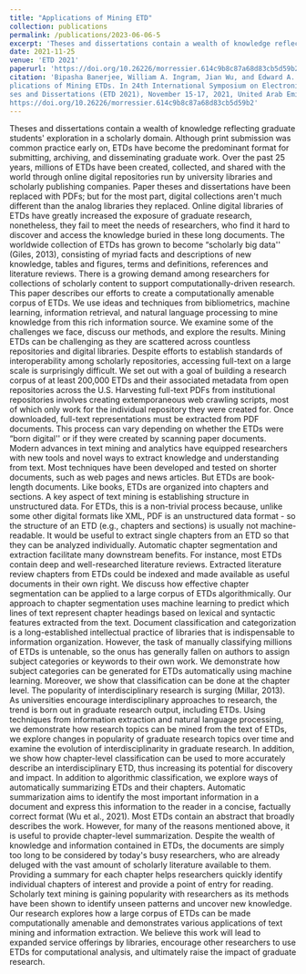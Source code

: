 ```yaml
---
title: "Applications of Mining ETD"
collection: publications
permalink: /publications/2023-06-06-5
excerpt: 'Theses and dissertations contain a wealth of knowledge reflecting graduate students' exploration in a scholarly domain.…'
date: 2021-11-25
venue: 'ETD 2021'
paperurl: 'https://doi.org/10.26226/morressier.614c9b8c87a68d83cb5d59b2'
citation: 'Bipasha Banerjee, William A. Ingram, Jian Wu, and Edward A. Fox. 2021. Ap-
plications of Mining ETDs. In 24th International Symposium on Electronic The-
ses and Dissertations (ETD 2021), November 15-17, 2021, United Arab Emirates.
https://doi.org/10.26226/morressier.614c9b8c87a68d83cb5d59b2'
---
```

Theses and dissertations contain a wealth of knowledge reflecting graduate students' exploration in a scholarly domain. Although print submission was common practice early on, ETDs have become the predominant format for submitting, archiving, and disseminating graduate work. Over the past 25 years, millions of ETDs have been created, collected, and shared with the world through online digital repositories run by university libraries and scholarly publishing companies. Paper theses and dissertations have been replaced with PDFs; but for the most part, digital collections aren't much different than the analog libraries they replaced. Online digital libraries of ETDs have greatly increased the exposure of graduate research, nonetheless, they fail to meet the needs of researchers, who find it hard to discover and access the knowledge buried in these long documents. The worldwide collection of ETDs has grown to become “scholarly big data'' (Giles, 2013), consisting of myriad facts and descriptions of new knowledge, tables and figures, terms and definitions, references and literature reviews. There is a growing demand among researchers for collections of scholarly content to support computationally-driven research. This paper describes our efforts to create a computationally amenable corpus of ETDs. We use ideas and techniques from bibliometrics, machine learning, information retrieval, and natural language processing to mine knowledge from this rich information source. We examine some of the challenges we face, discuss our methods, and explore the results.
Mining ETDs can be challenging as they are scattered across countless repositories and digital libraries. Despite efforts to establish standards of interoperability among scholarly repositories, accessing full-text on a large scale is surprisingly difficult. We set out with a goal of building a research corpus of at least 200,000 ETDs and their associated metadata from open repositories across the U.S. Harvesting full-text PDFs from institutional repositories involves creating extemporaneous web crawling scripts, most of which only work for the individual repository they were created for. Once downloaded, full-text representations must be extracted from PDF documents. This process can vary depending on whether the ETDs were “born digital'' or if they were created by scanning paper documents.
Modern advances in text mining and analytics have equipped researchers with new tools and novel ways to extract knowledge and understanding from text. Most techniques have been developed and tested on shorter documents, such as web pages and news articles. But ETDs are book-length documents. Like books, ETDs are organized into chapters and sections. A key aspect of text mining is establishing structure in unstructured data. For ETDs, this is a non-trivial process because, unlike some other digital formats like XML, PDF is an unstructured data format - so the structure of an ETD (e.g., chapters and sections) is usually not machine-readable. It would be useful to extract single chapters from an ETD so that they can be analyzed individually. Automatic chapter segmentation and extraction facilitate many downstream benefits. For instance, most ETDs contain deep and well-researched literature reviews.
Extracted literature review chapters from ETDs could be indexed and made available as useful documents in their own right. We discuss how effective chapter segmentation can be applied to a large corpus of ETDs algorithmically. Our approach to chapter segmentation uses machine learning to predict which lines of text represent chapter headings based on lexical and syntactic features extracted from the text.
Document classification and categorization is a long-established intellectual practice of libraries that is indispensable to information organization. However, the task of manually classifying millions of ETDs is untenable, so the onus has generally fallen on authors to assign subject categories or keywords to their own work. We demonstrate how subject categories can be generated for ETDs automatically using machine learning. Moreover, we show that classification can be done at the chapter level.
The popularity of interdisciplinary research is surging (Millar, 2013). As universities encourage interdisciplinary approaches to research, the trend is born out in graduate research output, including ETDs. Using techniques from information extraction and natural language processing, we demonstrate how research topics can be mined from the text of ETDs, we explore changes in popularity of graduate research topics over time and examine the evolution of interdisciplinarity in graduate research. In addition, we show how chapter-level classification can be used to more accurately describe an interdisciplinary ETD, thus increasing its potential for discovery and impact.
In addition to algorithmic classification, we explore ways of automatically summarizing ETDs and their chapters. Automatic summarization aims to identify the most important information in a document and express this information to the reader in a concise, factually correct format (Wu et al., 2021). Most ETDs contain an abstract that broadly describes the work. However, for many of the reasons mentioned above, it is useful to provide chapter-level summarization. Despite the wealth of knowledge and information contained in ETDs, the documents are simply too long to be considered by today's busy researchers, who are already deluged with the vast amount of scholarly literature available to them. Providing a summary for each chapter helps researchers quickly identify individual chapters of interest and provide a point of entry for reading.
Scholarly text mining is gaining popularity with researchers as its methods have been shown to identify unseen patterns and uncover new knowledge. Our research explores how a large corpus of ETDs can be made computationally amenable and demonstrates various applications of text mining and information extraction. We believe this work will lead to expanded service offerings by libraries, encourage other researchers to use ETDs for computational analysis, and ultimately raise the impact of graduate research.

